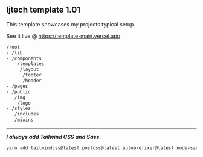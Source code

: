 ## ljtech template 1.01

This template showcases my projects typical setup.

See it live @ https://template-main.vercel.app

```bash
/root
- /lib
- /components
    /templates
     /layout
      /footer
      /header
- /pages
- /public
   /img
    /logo
- /styles
   /includes
   /mixins
```
---

***I always add Tailwind CSS and Sass.***

```bash
yarn add tailwindcss@latest postcss@latest autoprefixer@latest node-sass@latest
```